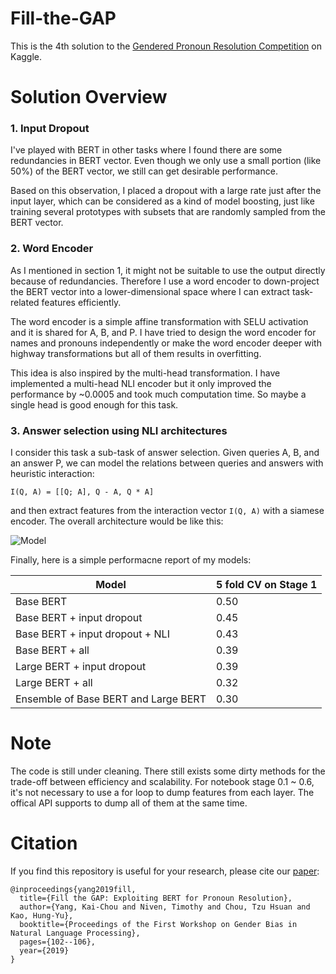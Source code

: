 # Fill-the-GAP

This is the 4th solution to the [Gendered Pronoun Resolution Competition](https://www.kaggle.com/c/gendered-pronoun-resolution) on Kaggle.

# Solution Overview

### 1. Input Dropout

I've played with BERT in other tasks where I found there are some redundancies in BERT vector. Even though we only use a small portion (like 50%) of the BERT vector, we still can get desirable performance.

Based on this observation, I placed a dropout with a large rate just after the input layer, which can be considered as a kind of model boosting, just like training several prototypes with subsets that are randomly sampled from the BERT vector.

### 2. Word Encoder

As I mentioned in section 1, it might not be suitable to use the output directly because of redundancies. Therefore I use a word encoder to down-project the BERT vector into a lower-dimensional space where I can extract task-related features efficiently. 

The word encoder is a simple affine transformation with SELU activation and it is shared for A, B, and P. I have tried to design the word encoder for names and pronouns independently or make the word encoder deeper with highway transformations but all of them results in overfitting.

This idea is also inspired by the multi-head transformation. I have implemented a multi-head NLI encoder but it only improved the performance by ~0.0005 and took much computation time. So maybe a single head is good enough for this task.

### 3. Answer selection using NLI architectures

I consider this task a sub-task of answer selection. Given queries A, B, and an answer P, we can model the relations between queries and answers with heuristic interaction:

```
I(Q, A) = [[Q; A], Q - A, Q * A]
```
and then extract features from the interaction vector `I(Q, A)`  with a siamese encoder. The overall architecture would be like this:

![Model](https://i.imgur.com/WGJ9OPK.png)

Finally, here is a simple performacne report of my models:

| Model | 5 fold CV on Stage 1|
| -------- | -------- |
| Base BERT | 0.50    |
| Base BERT + input dropout | 0.45 |
| Base BERT + input dropout + NLI | 0.43 |
| Base BERT + all | 0.39 |
| Large BERT + input dropout | 0.39 |
| Large BERT + all | 0.32 |
| Ensemble of Base BERT and Large BERT | 0.30 |

# Note

The code is still under cleaning. There still exists some dirty methods for the trade-off between efficiency and scalability. For notebook stage 0.1 ~ 0.6, it's not necessary to use a for loop to dump features from each layer. The offical API supports to dump all of them at the same time.

# Citation

If you find this repository is useful for your research, please cite our [paper](https://www.aclweb.org/anthology/W19-3815.pdf):

```
@inproceedings{yang2019fill,
  title={Fill the GAP: Exploiting BERT for Pronoun Resolution},
  author={Yang, Kai-Chou and Niven, Timothy and Chou, Tzu Hsuan and Kao, Hung-Yu},
  booktitle={Proceedings of the First Workshop on Gender Bias in Natural Language Processing},
  pages={102--106},
  year={2019}
}
```
